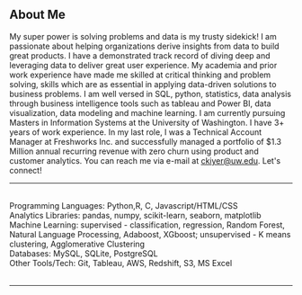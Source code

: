 ## About Me

My super power is solving problems and data is my trusty sidekick! I am passionate about helping organizations derive insights from data to build great products. I have a demonstrated track record of diving deep and leveraging data to deliver great user experience. My academia and prior work experience have made me skilled at critical thinking and problem solving, skills which are as essential in applying data-driven solutions to business problems. I am well versed in SQL, python, statistics, data analysis through business intelligence tools such as tableau and Power BI, data visualization, data modeling and machine learning. I am currently pursuing Masters in Information Systems at the University of Washington. I have 3+ years of work experience. In my last role, I was a Technical Account Manager at Freshworks Inc. and successfully managed a portfolio of $1.3 Million annual recurring revenue with zero churn using product and customer analytics.
You can reach me via e-mail at ckiyer@uw.edu. Let's connect!
<br>
<hr>
<br>
Programming Languages: Python,R, C, Javascript/HTML/CSS <br>
Analytics Libraries: pandas, numpy, scikit-learn, seaborn, matplotlib <br>
Machine Learning: supervised - classification, regression, Random Forest, Natural Language Processing, Adaboost, XGboost; unsupervised - K means clustering, Agglomerative Clustering <br>
Databases: MySQL, SQLite, PostgreSQL <br>
Other Tools/Tech: Git, Tableau, AWS, Redshift, S3, MS Excel <br>
<br>
<hr>
